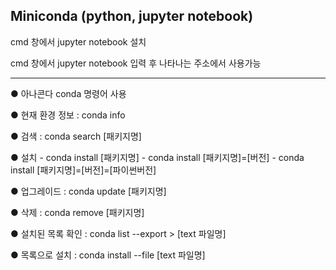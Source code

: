 ## Miniconda (python, jupyter notebook)

cmd 창에서 jupyter notebook 설치

cmd 창에서 jupyter notebook 입력 후 나타나는 주소에서 사용가능

---

● 아나콘다 conda 명령어 사용 

● 현재 환경 정보 : conda info 

● 검색 : conda search [패키지명] 

● 설치 - conda install [패키지명] - conda install [패키지명]=[버전] - conda install [패키지명]=[버전]=[파이썬버전]

● 업그레이드 : conda update [패키지명] 

● 삭제 : conda remove [패키지명] 

● 설치된 목록 확인 : conda list --export > [text 파일명] 

● 목록으로 설치 : conda install --file [text 파일명]



